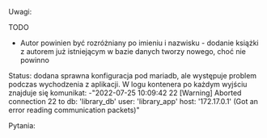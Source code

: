 Uwagi:

TODO
- Autor powinien być rozróżniany po imieniu i nazwisku - dodanie książki z autorem już istniejącym w bazie danych tworzy nowego, choć nie powinno

Status:
dodana sprawna konfiguracja pod mariadb, ale występuje problem podczas wychodzenia z aplikacji. W logu kontenera po każdym wyjściu znajduje się komunikat:
-"2022-07-25 10:09:42 22 [Warning] Aborted connection 22 to db: 'library_db' user: 'library_app' host: '172.17.0.1' (Got an error reading communication
packets)"

Pytania:

